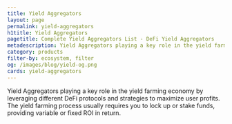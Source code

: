 ```yaml
---
title: Yield Aggregators
layout: page
permalink: yield-aggregators
h1title: Yield Aggregators
pagetitle: Complete Yield Aggregators List - DeFi Yield Aggregators  
metadescription: Yield Aggregators playing a key role in the yield farming economy by leveraging different DeFi protocols and strategies to maximize user profits. The yield farming process usually requires you to lock up or stake funds, providing variable or fixed ROI.
category: products
filter-by: ecosystem, filter
og: /images/blog/yield-og.png
cards: yield-aggregators
---
```

Yield Aggregators playing a key role in the yield farming economy by leveraging different DeFi protocols and strategies to maximize user profits. The yield farming process usually requires you to lock up or stake funds, providing variable or fixed ROI in return.
